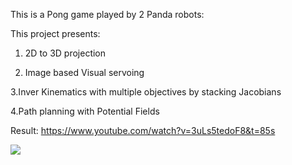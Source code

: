 This is a Pong game played by 2 Panda robots:

This project presents:

1. 2D to 3D projection

2. Image based Visual servoing

3.Inver Kinematics with multiple objectives by stacking Jacobians

4.Path planning with Potential Fields

Result: https://www.youtube.com/watch?v=3uLs5tedoF8&t=85s

<img src="images/imag.png" />

